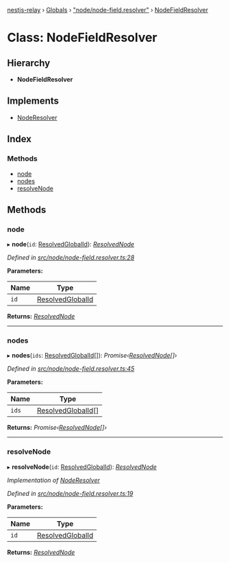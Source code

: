 [nestjs-relay](../README.md) › [Globals](../globals.md) › ["node/node-field.resolver"](../modules/_node_node_field_resolver_.md) › [NodeFieldResolver](_node_node_field_resolver_.nodefieldresolver.md)

# Class: NodeFieldResolver

## Hierarchy

* **NodeFieldResolver**

## Implements

* [NodeResolver](../interfaces/_node_node_field_resolver_.noderesolver.md)

## Index

### Methods

* [node](_node_node_field_resolver_.nodefieldresolver.md#node)
* [nodes](_node_node_field_resolver_.nodefieldresolver.md#nodes)
* [resolveNode](_node_node_field_resolver_.nodefieldresolver.md#resolvenode)

## Methods

###  node

▸ **node**(`id`: [ResolvedGlobalId](_global_id_resolved_global_id_class_.resolvedglobalid.md)): *[ResolvedNode](../modules/_node_node_field_resolver_.md#resolvednode)*

*Defined in [src/node/node-field.resolver.ts:28](https://github.com/rogerballard/nestjs-relay/blob/e8933db/src/node/node-field.resolver.ts#L28)*

**Parameters:**

Name | Type |
------ | ------ |
`id` | [ResolvedGlobalId](_global_id_resolved_global_id_class_.resolvedglobalid.md) |

**Returns:** *[ResolvedNode](../modules/_node_node_field_resolver_.md#resolvednode)*

___

###  nodes

▸ **nodes**(`ids`: [ResolvedGlobalId](_global_id_resolved_global_id_class_.resolvedglobalid.md)[]): *Promise‹[ResolvedNode](../modules/_node_node_field_resolver_.md#resolvednode)[]›*

*Defined in [src/node/node-field.resolver.ts:45](https://github.com/rogerballard/nestjs-relay/blob/e8933db/src/node/node-field.resolver.ts#L45)*

**Parameters:**

Name | Type |
------ | ------ |
`ids` | [ResolvedGlobalId](_global_id_resolved_global_id_class_.resolvedglobalid.md)[] |

**Returns:** *Promise‹[ResolvedNode](../modules/_node_node_field_resolver_.md#resolvednode)[]›*

___

###  resolveNode

▸ **resolveNode**(`id`: [ResolvedGlobalId](_global_id_resolved_global_id_class_.resolvedglobalid.md)): *[ResolvedNode](../modules/_node_node_field_resolver_.md#resolvednode)*

*Implementation of [NodeResolver](../interfaces/_node_node_field_resolver_.noderesolver.md)*

*Defined in [src/node/node-field.resolver.ts:19](https://github.com/rogerballard/nestjs-relay/blob/e8933db/src/node/node-field.resolver.ts#L19)*

**Parameters:**

Name | Type |
------ | ------ |
`id` | [ResolvedGlobalId](_global_id_resolved_global_id_class_.resolvedglobalid.md) |

**Returns:** *[ResolvedNode](../modules/_node_node_field_resolver_.md#resolvednode)*

